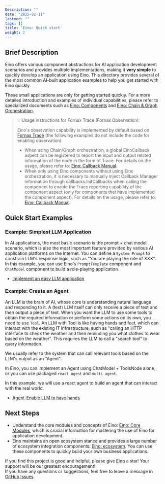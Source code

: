 ```yaml
---
Description: ""
date: "2025-02-11"
lastmod: ""
tags: []
title: 'Eino: Quick start'
weight: 2
---
```


## **Brief Description**

Eino offers various component abstractions for AI application development scenarios and provides multiple implementations, making it **very simple** to quickly develop an application using Eino. This directory provides several of the most common AI-built application examples to help you get started with Eino quickly.

These small applications are only for getting started quickly. For a more detailed introduction and examples of individual capabilities, please refer to specialized documents such as [Eino: Components](/docs/eino/core_modules/components) and [Eino: Chain & Graph Orchestration](/docs/eino/core_modules/chain_and_graph_orchestration).

> 💡
> Usage instructions for Fornax Trace (Fornax Observation):
>
> Eino's observation capability is implemented by default based on [Fornax Trace](https://fornax.bytedance.net/space) (the following examples do not include the code for enabling observation)
>
> - When using Chain/Graph orchestration, a global EinoCallback aspect can be registered to report the input and output related information of the node in the form of Trace. For details on the usage, please refer to: [Eino: Callback Manual](/docs/eino/core_modules/chain_and_graph_orchestration/callback_manual).
> - When only using Eino components without using Eino orchestration, it is necessary to manually inject Callback Manager information through callbacks.InitCallbacks when calling the component to enable the Trace reporting capability of the component aspect (only for components that have implemented the component aspect). For details on the usage, please refer to: [Eino: Callback Manual](/docs/eino/core_modules/chain_and_graph_orchestration/callback_manual).

## **Quick Start Examples**

### **Example: Simplest LLM Application**

In AI applications, the most basic scenario is the prompt + chat model scenario, which is also the most important feature provided by various AI application platforms on the Internet. You can define a `System Prompt` to constrain LLM's response logic, such as "You are playing the role of XXX". In this example, you can use Eino's `PromptTemplate` component and `ChatModel` component to build a role-playing application.

- [Implement an easy LLM application](/docs/eino/quick_start/simple_llm_application)

### **Example: Create an Agent**

An LLM is the brain of AI, whose core is understanding natural language and responding to it. A (text) LLM itself can only receive a piece of text and then output a piece of text. When you want the LLM to use some tools to obtain the required information or perform some actions on its own, you need to use `Tool`. An LLM with Tool is like having hands and feet, which can interact with the existing IT infrastructure, such as "calling an HTTP interface to check the weather and then reminding you what clothes to wear based on the weather". This requires the LLM to call a "search tool" to query information.

We usually refer to the system that can call relevant tools based on the LLM's output as an "Agent".

In Eino, you can implement an Agent using ChatModel + ToolsNode alone, or you can use packaged `react agent` and `multi agent`.

In this example, we will use a react agent to build an agent that can interact with the real world.

- [Agent-Enable LLM to have hands](/docs/eino/quick_start/agent_llm_with_tools)

## **Next Steps**

- Understand the core modules and concepts of Eino: [Eino: Core Modules](/docs/eino/core_modules), which is crucial information for mastering the use of Eino for application development.
- Eino maintains an open ecosystem stance and provides a large number of ecosystem integration components: [Eino: ecosystem](/docs/eino/ecosystem). You can use these components to quickly build your own business applications.


If you find this project is good and helpful, please give [Eino](https://github.com/cloudwego/eino) a star! Your support will be our greatest encouragement!  
If you have any questions or suggestions, feel free to leave a message in [GitHub Issues](https://github.com/cloudwego/eino/issues).
